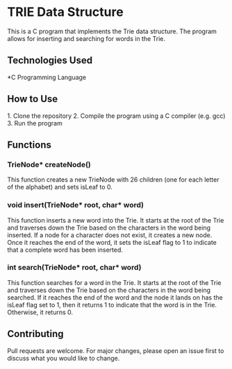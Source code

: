 # TRIE Data Structure
This is a C program that implements the Trie data structure. The program allows for inserting and searching for words in the Trie.

<h2>Technologies Used</h2>
*C Programming Language

<h2>How to Use</h2>
1. Clone the repository
2. Compile the program using a C compiler (e.g. gcc)
3. Run the program

<h2>Functions</h2>

<h3>TrieNode* createNode()</h3>
This function creates a new TrieNode with 26 children (one for each letter of the alphabet) and sets isLeaf to 0.

<h3>void insert(TrieNode* root, char* word)</h3>
This function inserts a new word into the Trie. It starts at the root of the Trie and traverses down the Trie based on the characters in the word being inserted. If a node for a character does not exist, it creates a new node. Once it reaches the end of the word, it sets the isLeaf flag to 1 to indicate that a complete word has been inserted.

<h3>int search(TrieNode* root, char* word)</h3>
This function searches for a word in the Trie. It starts at the root of the Trie and traverses down the Trie based on the characters in the word being searched. If it reaches the end of the word and the node it lands on has the isLeaf flag set to 1, then it returns 1 to indicate that the word is in the Trie. Otherwise, it returns 0.

<h2>Contributing</h2>
Pull requests are welcome. For major changes, please open an issue first to discuss what you would like to change.


